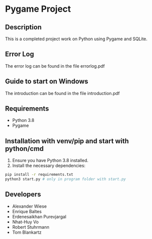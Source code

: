 # Pygame Project

## Description

This is a completed project work on Python using Pygame and SQLite.

## Error Log

The error log can be found in the file errorlog.pdf

## Guide to start on Windows

The introduction can be found in the file introduction.pdf

## Requirements

- Python 3.8
- Pygame

## Installation with venv/pip and start with python/cmd

1. Ensure you have Python 3.8 installed.
2. Install the necessary dependencies:

```bash
pip install -r requirements.txt
python3 start.py # only in program folder with start.py
```

## Developers
- Alexander Wiese
- Enrique Baltes
- Erdenesaikhan Purevjargal
- Nhat-Huy Vo
- Robert Stuhrmann
- Tom Blankartz
